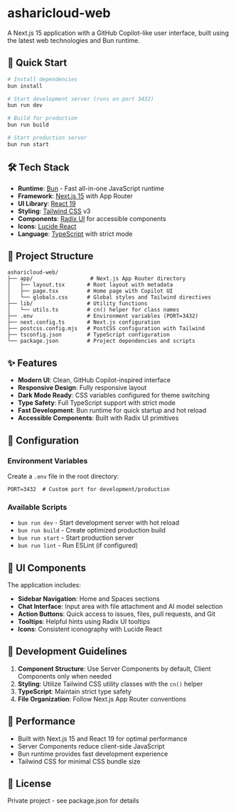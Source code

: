 # asharicloud-web

A Next.js 15 application with a GitHub Copilot-like user interface, built using the latest web technologies and Bun runtime.

## 🚀 Quick Start

```bash
# Install dependencies
bun install

# Start development server (runs on port 3432)
bun run dev

# Build for production
bun run build

# Start production server
bun run start
```

## 🛠 Tech Stack

- **Runtime**: [Bun](https://bun.sh) - Fast all-in-one JavaScript runtime
- **Framework**: [Next.js 15](https://nextjs.org) with App Router
- **UI Library**: [React 19](https://react.dev)
- **Styling**: [Tailwind CSS](https://tailwindcss.com) v3
- **Components**: [Radix UI](https://radix-ui.com) for accessible components
- **Icons**: [Lucide React](https://lucide.dev)
- **Language**: [TypeScript](https://www.typescriptlang.org) with strict mode

## 📁 Project Structure

```
asharicloud-web/
├── app/                  # Next.js App Router directory
│   ├── layout.tsx       # Root layout with metadata
│   ├── page.tsx         # Home page with Copilot UI
│   └── globals.css      # Global styles and Tailwind directives
├── lib/                 # Utility functions
│   └── utils.ts         # cn() helper for class names
├── .env                 # Environment variables (PORT=3432)
├── next.config.ts       # Next.js configuration
├── postcss.config.mjs   # PostCSS configuration with Tailwind
├── tsconfig.json        # TypeScript configuration
└── package.json         # Project dependencies and scripts
```

## ✨ Features

- **Modern UI**: Clean, GitHub Copilot-inspired interface
- **Responsive Design**: Fully responsive layout
- **Dark Mode Ready**: CSS variables configured for theme switching
- **Type Safety**: Full TypeScript support with strict mode
- **Fast Development**: Bun runtime for quick startup and hot reload
- **Accessible Components**: Built with Radix UI primitives

## 🔧 Configuration

### Environment Variables

Create a `.env` file in the root directory:

```env
PORT=3432  # Custom port for development/production
```

### Available Scripts

- `bun run dev` - Start development server with hot reload
- `bun run build` - Create optimized production build
- `bun run start` - Start production server
- `bun run lint` - Run ESLint (if configured)

## 🎨 UI Components

The application includes:

- **Sidebar Navigation**: Home and Spaces sections
- **Chat Interface**: Input area with file attachment and AI model selection
- **Action Buttons**: Quick access to issues, files, pull requests, and Git
- **Tooltips**: Helpful hints using Radix UI tooltips
- **Icons**: Consistent iconography with Lucide React

## 📝 Development Guidelines

1. **Component Structure**: Use Server Components by default, Client Components only when needed
2. **Styling**: Utilize Tailwind CSS utility classes with the `cn()` helper
3. **TypeScript**: Maintain strict type safety
4. **File Organization**: Follow Next.js App Router conventions

## 🚀 Performance

- Built with Next.js 15 and React 19 for optimal performance
- Server Components reduce client-side JavaScript
- Bun runtime provides fast development experience
- Tailwind CSS for minimal CSS bundle size

## 📄 License

Private project - see package.json for details
